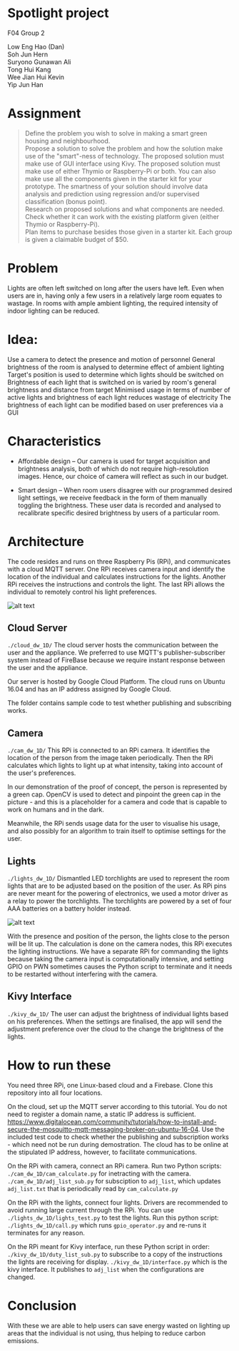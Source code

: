 # Spotlight project
F04 Group 2

Low Eng Hao (Dan) <BR>
Soh Jun Hern <BR>
Suryono Gunawan Ali <BR>
Tong Hui Kang <BR>
Wee Jian Hui Kevin <BR>
Yip Jun Han

# Assignment
> Define the problem you wish to solve in making a smart green housing and neighbourhood. <BR>
> Propose a solution to solve the problem and how the solution make use of the "smart"-ness of technology. The proposed solution must make use of GUI interface using Kivy. The proposed solution must make use of either Thymio or Raspberry-Pi or both. You can also make use all the components given in the starter kit for your prototype. The smartness of your solution should involve data analysis and prediction using regression and/or supervised classification (bonus point). <BR>
Research on proposed solutions and what components are needed. Check whether it can work with the existing platform given (either Thymio or Raspberry-Pi). <BR>
> Plan items to purchase besides those given in a starter kit. Each group is given a claimable budget of $50.

# Problem
Lights are often left switched on long after the users have left.
Even when users are in, having only a few users in a relatively large room equates to wastage.
In rooms with ample ambient lighting, the required intensity of indoor lighting can be reduced.

# Idea:
Use a camera to detect the presence and motion of personnel
General brightness of the room is analysed to determine effect of ambient lighting
Target's position is used to determine which lights should be switched on
Brightness of each light that is switched on is varied by room's general brightness and distance from target
Minimised usage in terms of number of active lights and brightness of each light reduces wastage of electricity
The brightness of each light can be modified based on user preferences via a GUI

# Characteristics
- Affordable design – Our camera is used for target acquisition and brightness analysis, both of which do not require high-resolution images. Hence, our choice of camera will reflect as such in our budget. 

- Smart design – When room users disagree with our programmed desired light settings, we receive feedback in the form of them manually toggling the brightness. These user data is recorded and analysed to recalibrate specific desired brightness by users of a particular room.

# Architecture
The code resides and runs on three Raspberry Pis (RPi), and communicates with a cloud MQTT server. One RPi receives camera input and identify the location of the individual and calculates instructions for the lights. Another RPi receives the instructions and controls the light. The last RPi allows the individual to remotely control his light preferences.

![alt text](https://i.imgur.com/hFjt2NX.png "Archi")

## Cloud Server
`./cloud_dw_1D/`
The cloud server hosts the communication between the user and the appliance. We preferred to use MQTT's publisher-subscriber system instead of FireBase because we require instant response between the user and the appliance.

Our server is hosted by Google Cloud Platform. The cloud runs on Ubuntu 16.04 and has an IP address assigned by Google Cloud. 

The folder contains sample code to test whether publishing and subscribing works.

## Camera
`./cam_dw_1D/`
This RPi is connected to an RPi camera. It identifies the location of the person from the image taken periodically. Then the RPi calculates which lights to light up at what intensity, taking into account of the user's preferences.

In our demonstration of the proof of concept, the person is represented by a green cap. OpenCV is used to detect and pinpoint the green cap in the picture - and this is a placeholder for a camera and code that is capable to work on humans and in the dark.

Meanwhile, the RPi sends usage data for the user to visualise his usage, and also possibly for an algorithm to train itself to optimise settings for the user.

## Lights
`./lights_dw_1D/`
Dismantled LED torchlights are used to represent the room lights that are to be adjusted based on the position of the user. As RPi pins are never meant for the powering of electronics, we used a motor driver as a relay to power the torchlights. The torchlights are powered by a set of four AAA batteries on a battery holder instead.

![alt text](https://i.imgur.com/NvMlz3j.png "Lights")

With the presence and position of the person, the lights close to the person will be lit up. The calculation is done on the camera nodes, this RPi executes the lighting instructions. We have a separate RPi for commanding the lights because taking the camera input is computationally intensive, and setting GPIO on PWN sometimes causes the Python script to terminate and it needs to be restarted without interfering with the camera.

## Kivy Interface
`./kivy_dw_1D/`
The user can adjust the brightness of individual lights based on his preferences. When the settings are finalised, the app will send the adjustment preference over the cloud to the change the brightness of the lights. 

# How to run these
You need three RPi, one Linux-based cloud and a Firebase. Clone this repository into all four locations.

On the cloud, set up the MQTT server according to this tutorial. You do not need to register a domain name, a static IP address is sufficient. https://www.digitalocean.com/community/tutorials/how-to-install-and-secure-the-mosquitto-mqtt-messaging-broker-on-ubuntu-16-04. Use the included test code to check whether the publishing and subscription works - which need not be run during demostration. The cloud has to be online at the stipulated IP address, however, to facilitate communications.

On the RPi with camera, connect an RPi camera. Run two Python scripts: 
`./cam_dw_1D/cam_calculate.py` for inetracting with the camera.
`./cam_dw_1D/adj_list_sub.py` for subsciption to `adj_list`, which updates `adj_list.txt` that is periodically read by `cam_calculate.py`

On the RPi with the lights, connect four lights. Drivers are recommended to avoid running large current through the RPi. You can use `./lights_dw_1D/lights_test.py` to test the lights. Run this python script:
`./lights_dw_1D/call.py` which runs `gpio_operator.py` and re-runs it terminates for any reason.

On the RPi meant for Kivy interface, run these Python script in order:
`./kivy_dw_1D/duty_list_sub.py` to subscribe to a copy of the instructions the lights are receiving for display.
`./kivy_dw_1D/interface.py` which is the kivy interface. It publishes to `adj_list` when the configurations are changed.


# Conclusion
With these we are able to help users can save energy wasted on lighting up areas that the individual is not using, thus helping to reduce carbon emissions.

